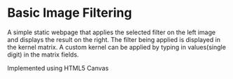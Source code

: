 # Basic Image Filtering

A simple static webpage that applies the selected filter on the left image and displays the result on the right. The filter being applied is displayed in the kernel matrix. A custom kernel can be applied by typing in values(single digit) in the matrix fields.

Implemented using HTML5 Canvas
